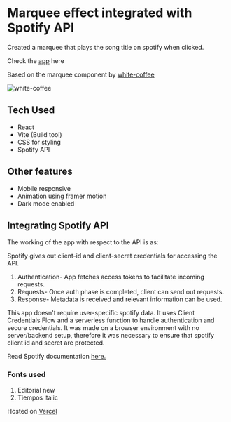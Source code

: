# Marquee effect integrated with Spotify API

Created a marquee that plays the song title on spotify when clicked.

Check the [app](https://marquee-effect-nine.vercel.app/) here

Based on the marquee component by [white-coffee](https://white-coffee.com/)

![white-coffee](https://github.com/user-attachments/assets/1b725970-8ae0-4f51-9de7-90c1e43a0c3a)

## Tech Used
- React
- Vite (Build tool)
- CSS for styling
- Spotify API

## Other features 
- Mobile responsive
- Animation using framer motion
- Dark mode enabled

## Integrating Spotify API
The working of the app with respect to the API is as:

Spotify gives out client-id and client-secret credentials for accessing the API.
1. Authentication- App fetches access tokens to facilitate incoming requests.
2. Requests- Once auth phase is completed, client can send out requests.
3. Response- Metadata is received and relevant information can be used.

This app doesn't require user-specific spotify data. It uses Client Credentials Flow and a serverless function to handle authentication and secure credentials. It was made on a browser environment with no server/backend setup, therefore it was necessary to ensure that spotify client id and secret are protected.

Read Spotify documentation [here.](https://developer.spotify.com/documentation/web-api)

### Fonts used

1. Editorial new
2. Tiempos italic

Hosted on [Vercel](https://vercel.com)
